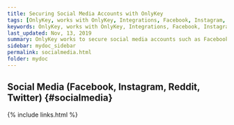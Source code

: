 ```yaml
---
title: Securing Social Media Accounts with OnlyKey
tags: [OnlyKey, works with OnlyKey, Integrations, Facebook, Instagram, Reddit, Twitter]
keywords: OnlyKey, works with OnlyKey, Integrations, Facebook, Instagram, Reddit, Twitter
last_updated: Nov, 13, 2019
summary: OnlyKey works to secure social media accounts such as Facebook, Instagram, Reddit, and Twitter
sidebar: mydoc_sidebar
permalink: socialmedia.html
folder: mydoc
---
```


## Social Media (Facebook, Instagram, Reddit, Twitter) {#socialmedia}

{% include links.html %}
